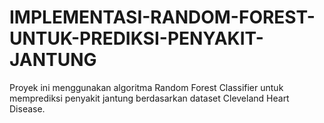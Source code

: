 # IMPLEMENTASI-RANDOM-FOREST-UNTUK-PREDIKSI-PENYAKIT-JANTUNG
Proyek ini menggunakan algoritma Random Forest Classifier untuk memprediksi penyakit jantung berdasarkan dataset Cleveland Heart Disease.
